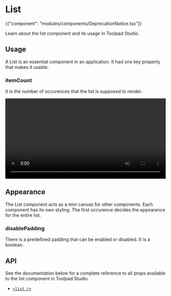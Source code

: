 # List

{{"component": "modules/components/DeprecationNotice.tsx"}}

<p class="description">Learn about the list component and its usage in Toolpad Studio.</p>

## Usage

A List is an essential component in an application. It had one key property that makes it usable:

### itemCount

It is the number of occurences that the list is supposed to render.

<video controls width="100%" height="auto" alt="button-onclick-js-expression">
  <source src="/static/toolpad/docs/studio/components/list/list.mp4" type="video/mp4">
  Your browser does not support the video tag.
</video>

## Appearance

The List component acts as a mini canvas for other components. Each component has its own styling. The first occurence decides the appearance for the entire list.

### disablePadding

There is a predefined padding that can be enabled or disabled. It is a boolean.

## API

See the documentation below for a complete reference to all props available to the list component in Toolpad Studio.

- [`<list />`](/toolpad/studio/reference/components/list/#properties)

